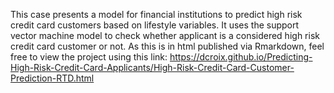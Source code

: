 This case presents a model for financial institutions to predict high risk credit card customers based on lifestyle variables. It uses the support vector machine model to check whether applicant is a considered high risk credit card customer or not. As this is in html published via Rmarkdown, feel free to view the project using this link: https://dcroix.github.io/Predicting-High-Risk-Credit-Card-Applicants/High-Risk-Credit-Card-Customer-Prediction-RTD.html
